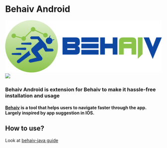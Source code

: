 # Behaiv Android
![Behaiv android logo](https://github.com/dmi3coder/behaiv-android/raw/master/docs/img/behaiv_android_logo.png)
[![](https://jitpack.io/v/dmi3coder/behaiv-android.svg)](https://jitpack.io/#dmi3coder/behaiv-android)
### Behaiv Android is extension for Behaiv to make it hassle-free installation and usage
#### [Behaiv](https://github.com/dmi3coder/behaiv-java) is a tool that helps users to navigate faster through the app. Largely inspired by app suggestion in IOS.

## How to use?

Look at [behaiv-java guide](https://github.com/dmi3coder/behaiv-java#how-to-use-in-android)